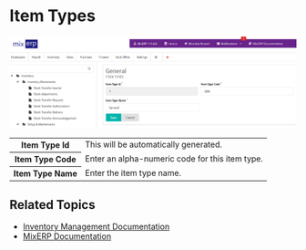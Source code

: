 # Item Types

![Item Types](images/item-types.png)

<table class="ui padded compact attached small blue table">
    <tr>
        <th>
            Item Type Id
        </th>
        <td>
            This will be automatically generated.
        </td>
    </tr>
    <tr>
        <th>
            Item Type Code
        </th>
        <td>
            Enter an alpha-numeric code for this item type.
        </td>
    </tr>
    <tr>
        <th>
            Item Type Name
        </th>
        <td>
            Enter the item type name.
        </td>
    </tr>
</table>

## Related Topics
* [Inventory Management Documentation](index.md)
* [MixERP Documentation](../index.md)
